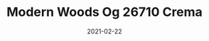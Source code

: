 ---
tags: 
  - "To Market"
  - "Loose Lay LVT"
  - "Fast Track"
title: "Modern Woods Og 26710 Crema"
designer: "To Market"
image_primary: "img/26710%20laid%20out.jpg"
href: "https://www.tomkt.com/fast-track-swatches"
description: "Size%3A%207.08%22%20X%2047.24%22%20/%20Wear%20layer%3A%20.5mm%20%2820mil%29%20/%20Edge%3A%20Bevel%20/%20Thickness%3A%205.0mm%20/%20Sq.ft/Ctn%3A%2023.25%A0/%20Installation%3A%20Glue%20Down"
category: "loose-lay-lvt-fast-track"
subtitle: ""
manufacturer: "ToMarket"
slug: "/manufacturers/tomarket/loose-lay-lvt-fast-track/to-market-modern-woods-og-26710-crema"
date: "2021-02-22"
---